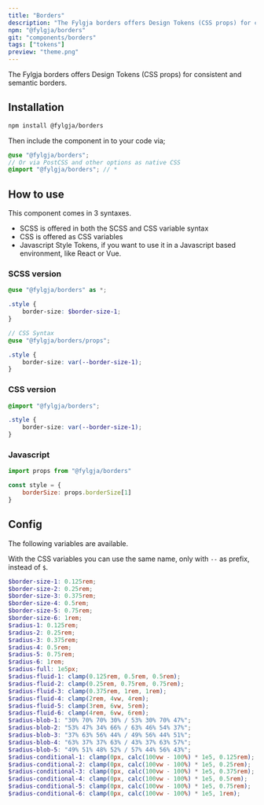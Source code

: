 ```yaml
---
title: "Borders"
description: "The Fylgja borders offers Design Tokens (CSS props) for consistent and semantic borders."
npm: "@fylgja/borders"
git: "components/borders"
tags: ["tokens"]
preview: "theme.png"
---
```


The Fylgja borders offers Design Tokens (CSS props) for consistent and semantic borders.

## Installation

```bash
npm install @fylgja/borders
```

Then include the component in to your code via;

```scss
@use "@fylgja/borders";
// Or via PostCSS and other options as native CSS
@import "@fylgja/borders"; // *
```

## How to use

This component comes in 3 syntaxes.

- SCSS is offered in both the SCSS and CSS variable syntax
- CSS is offered as CSS variables
- Javascript Style Tokens,
  if you want to use it in a Javascript based environment, like React or Vue.

### SCSS version

```scss
@use "@fylgja/borders" as *;

.style {
    border-size: $border-size-1;
}

// CSS Syntax
@use "@fylgja/borders/props";

.style {
    border-size: var(--border-size-1);
}
```

### CSS version

```css
@import "@fylgja/borders";

.style {
    border-size: var(--border-size-1);
}
```

### Javascript

```js
import props from "@fylgja/borders"

const style = {
    borderSize: props.borderSize[1]
}
```

## Config

The following variables are available.

With the CSS variables you can use the same name, only with `--` as prefix,
instead of `$`.

```scss
$border-size-1: 0.125rem;
$border-size-2: 0.25rem;
$border-size-3: 0.375rem;
$border-size-4: 0.5rem;
$border-size-5: 0.75rem;
$border-size-6: 1rem;
$radius-1: 0.125rem;
$radius-2: 0.25rem;
$radius-3: 0.375rem;
$radius-4: 0.5rem;
$radius-5: 0.75rem;
$radius-6: 1rem;
$radius-full: 1e5px;
$radius-fluid-1: clamp(0.125rem, 0.5rem, 0.5rem);
$radius-fluid-2: clamp(0.25rem, 0.75rem, 0.75rem);
$radius-fluid-3: clamp(0.375rem, 1rem, 1rem);
$radius-fluid-4: clamp(2rem, 4vw, 4rem);
$radius-fluid-5: clamp(3rem, 6vw, 5rem);
$radius-fluid-6: clamp(4rem, 6vw, 6rem);
$radius-blob-1: "30% 70% 70% 30% / 53% 30% 70% 47%";
$radius-blob-2: "53% 47% 34% 66% / 63% 46% 54% 37%";
$radius-blob-3: "37% 63% 56% 44% / 49% 56% 44% 51%";
$radius-blob-4: "63% 37% 37% 63% / 43% 37% 63% 57%";
$radius-blob-5: "49% 51% 48% 52% / 57% 44% 56% 43%";
$radius-conditional-1: clamp(0px, calc(100vw - 100%) * 1e5, 0.125rem);
$radius-conditional-2: clamp(0px, calc(100vw - 100%) * 1e5, 0.25rem);
$radius-conditional-3: clamp(0px, calc(100vw - 100%) * 1e5, 0.375rem);
$radius-conditional-4: clamp(0px, calc(100vw - 100%) * 1e5, 0.5rem);
$radius-conditional-5: clamp(0px, calc(100vw - 100%) * 1e5, 0.75rem);
$radius-conditional-6: clamp(0px, calc(100vw - 100%) * 1e5, 1rem);
```
